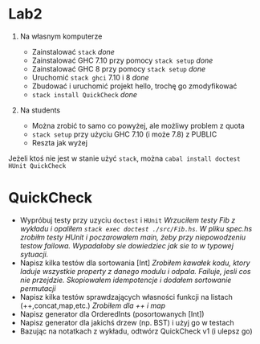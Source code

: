 # Lab2

1.  Na własnym komputerze
    * Zainstalować `stack` *done*
    * Zainstalować GHC 7.10 przy pomocy `stack setup` *done*
    * Zainstalować GHC 8 przy pomocy `stack setup` *done*
    * Uruchomić `stack ghci` 7.10 i 8 *done*
    * Zbudować i uruchomić projekt hello, trochę go zmodyfikować
    * `stack install QuickCheck` *done*
    
2. Na students
   * Można zrobić to samo co powyżej, ale możliwy problem z quota
   * `stack setup` przy użyciu GHC 7.10 (i może 7.8) z PUBLIC
   * Reszta jak wyżej

Jeżeli ktoś nie jest w stanie użyć `stack`, można `cabal install doctest HUnit QuickCheck`

# QuickCheck
* Wypróbuj testy przy uzyciu `doctest` i `HUnit` *Wrzuciłem testy Fib z wykładu i opaliłem `stack exec doctest ./src/Fib.hs`. W pliku spec.hs zrobiłm testy HUnit i poczarowałem main, żeby przy niepowodzeniu testow failowa. Wypadaloby sie dowiedziec jak sie to w typowej sytuacji.*
* Napisz kilka testów dla sortowania [Int] *Zrobiłem kawałek kodu, ktory laduje wszystkie property z danego modulu i odpala. Failuje, jesli cos nie przejdzie. Skopiowałem idempotencje i dodałem sortowanie permutacji*
* Napisz kilka testów sprawdzających własności funkcji na listach (++,concat,map,etc.) *Zrobiłem dla ++ i map*
* Napisz generator dla OrderedInts (posortowanych [Int])
* Napisz generator dla jakichś drzew (np. BST) i użyj go w testach
* Bazując na notatkach z wykładu, odtwórz QuickCheck v1 (i ulepsz go)